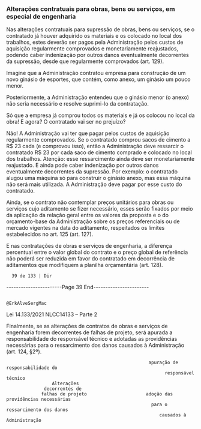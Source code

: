 ### Alterações contratuais para obras, bens ou serviços, em especial de engenharia

Nas alterações contratuais para supressão de obras, bens ou serviços, se o contratado já houver adquirido os
materiais e os colocado no local dos trabalhos, estes deverão ser pagos pela Administração pelos custos de
aquisição regularmente comprovados e monetariamente reajustados, podendo caber indenização por outros
danos eventualmente decorrentes da supressão, desde que regularmente comprovados (art. 129).

Imagine que a Administração contratou empresa para construção de um novo ginásio de esportes, que contém, como
anexo, um ginásio um pouco menor.

Posteriormente, a Administração entendeu que o ginásio menor (o anexo) não seria necessário e resolve suprimi-lo da
contratação.

Só que a empresa já comprou todos os materiais e já os colocou no local da obra! E agora? O contratado vai ser no
prejuízo?

Não! A Administração vai ter que pagar pelos custos de aquisição regularmente comprovados. Se o contratado comprou
sacos de cimento a R$ 23 cada (e comprovou isso), então a Administração deve ressarcir o contratado R$ 23 por cada
saco de cimento comprado e colocado no local dos trabalhos. Atenção: esse ressarcimento ainda deve ser
monetariamente reajustado. E ainda pode caber indenização por outros danos eventualmente decorrentes da
supressão. Por exemplo: o contratado alugou uma máquina só para construir o ginásio anexo, mas essa máquina não
será mais utilizada. A Administração deve pagar por esse custo do contratado.

Ainda, se o contrato não contemplar preços unitários para obras ou serviços cujo aditamento se fizer necessário,
esses serão fixados por meio da aplicação da relação geral entre os valores da proposta e o do orçamento-base da
Administração sobre os preços referenciais ou de mercado vigentes na data do aditamento, respeitados os
limites estabelecidos no art. 125 (art. 127).

E nas contratações de obras e serviços de engenharia, a diferença percentual entre o valor global do contrato e o
preço global de referência não poderá ser reduzida em favor do contratado em decorrência de aditamentos que
modifiquem a planilha orçamentária (art. 128).




      39 de 133 | Dir
-----------------------Page 39 End-----------------------

                                                                         @ErkAlveSergMac
 Lei 14.133/2021                                                    NLCC14133 – Parte 2


Finalmente, se as alterações de contratos de obras e serviços de engenharia forem decorrentes de falhas de
projeto, será apurada a responsabilidade do responsável técnico e adotadas as providências necessárias para o
ressarcimento dos danos causados à Administração (art. 124, §2º).


                                                         apuração de responsabilidade do
                                                               responsável técnico
                     Alterações
                  decorrentes de
                 falhas de projeto                      adoção das providências necessárias
                                                          para o ressarcimento dos danos
                                                             causados à Administração